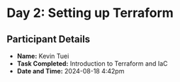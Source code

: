 # Day 2: Setting up Terraform

## Participant Details
- **Name:** Kevin Tuei
- **Task Completed:** Introduction to Terraform and IaC
- **Date and Time:** 2024-08-18 4:42pm
